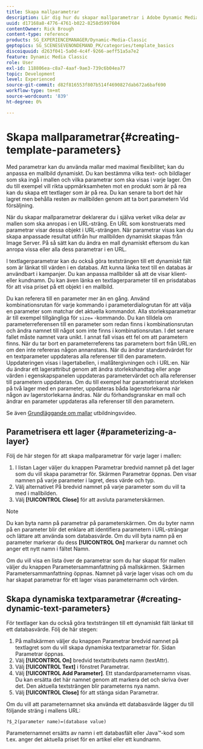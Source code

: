 ```yaml
---
title: Skapa mallparametrar
description: Lär dig hur du skapar mallparametrar i Adobe Dynamic Media Classic.
uuid: d17168a8-4776-4761-b022-8258d5997604
contentOwner: Rick Brough
content-type: reference
products: SG_EXPERIENCEMANAGER/Dynamic-Media-Classic
geptopics: SG_SCENESEVENONDEMAND_PK/categories/template_basics
discoiquuid: d263f041-5a0d-4c4f-9266-aeff51a5a7e2
feature: Dynamic Media Classic
role: User
exl-id: 118806ea-c8a7-4aaf-9ae3-739c6b04ea77
topic: Development
level: Experienced
source-git-commit: d82f816553f807b514f4690827dab672a6baf690
workflow-type: tm+mt
source-wordcount: '839'
ht-degree: 0%

---
```


# Skapa mallparametrar{#creating-template-parameters}

Med parametrar kan du använda mallar med maximal flexibilitet; kan du anpassa en mallbild dynamiskt. Du kan bestämma vilka text- och bildlager som ska ingå i mallen och vilka parametrar som ska visas i varje lager. Om du till exempel vill rikta uppmärksamheten mot en produkt som är på rea kan du skapa ett textlager som är på rea. Du kan senare ta bort det här lagret men behålla resten av mallbilden genom att ta bort parametern Vid försäljning.

När du skapar mallparametrar deklarerar du i själva verket vilka delar av mallen som ska anropas i en URL-sträng. En URL som konstruerats med parametrar visar dessa objekt i URL-strängen. När parametrar visas kan du skapa anpassade resultat utifrån hur mallbilden dynamiskt skapas från Image Server. På så sätt kan du ändra en mall dynamiskt eftersom du kan anropa vissa eller alla dess parametrar i en URL.

I textlagerparametrar kan du också göra textsträngen till ett dynamiskt fält som är länkat till värden i en databas. Att kunna länka text till en databas är användbart i kampanjer. Du kan anpassa mallbilder så att de visar klient- eller kundnamn. Du kan även länka en textlagerparameter till en prisdatabas för att visa priset på ett objekt i en mallbild.

Du kan referera till en parameter mer än en gång. Använd kombinationsrutan för varje kommando i parameterdialogrutan för att välja en parameter som matchar det aktuella kommandot. Alla storleksparametrar är till exempel tillgängliga för `size=` -kommando. Du kan tilldela om parameterreferensen till en parameter som redan finns i kombinationsrutan och ändra namnet till något som inte finns i kombinationsrutan. I det senare fallet måste namnet vara unikt. I annat fall visas ett fel om att parametern finns. När du tar bort en parameterreferens tas parametern bort från URL:en om den inte refereras någon annanstans. När du ändrar standardvärdet för en textparameter uppdateras alla referenser till den parametern. Uppdateringen visas i lagertabellen, i mallåtergivningen och i URL:en. När du ändrar ett lagerattribut genom att ändra storlekshandtag eller ange värden i egenskapspanelen uppdateras parametervärdet och alla referenser till parametern uppdateras. Om du till exempel har parametriserat storleken på två lager med en parameter, uppdateras båda lagerstorlekarna när någon av lagerstorlekarna ändras. När du förhandsgranskar en mall och ändrar en parameter uppdateras alla referenser till den parametern.

Se även [Grundläggande om mallar](https://s7d5.scene7.com/s7viewers/html5/VideoViewer.html?videoserverurl=https://s7d5.scene7.com/is/content/&amp;emailurl=https://s7d5.scene7.com/s7/emailFriend&amp;serverUrl=https://s7d5.scene7.com/is/image/&amp;config=Scene7SharedAssets/Universal_HTML5_Video&amp;contenturl=https://s7d5.scene7.com/skins/&amp;asset=S7tutorials/553_Template%20Basics_converted%20renamed_Dynamic%20Banners-AVS) utbildningsvideo.

## Parametrisera ett lager {#parameterizing-a-layer}

Följ de här stegen för att skapa mallparametrar för varje lager i mallen:

1. I listan Lager väljer du knappen Parametrar bredvid namnet på det lager som du vill skapa parametrar för. Skärmen Parametrar öppnas. Den visar namnen på varje parameter i lagret, dess värde och typ.
1. Välj alternativet På bredvid namnet på varje parameter som du vill ta med i mallbilden.
1. Välj **[!UICONTROL Close]** för att avsluta parameterskärmen.

>[!NOTE]
>
>Du kan byta namn på parametrar på parameterskärmen. Om du byter namn på en parameter blir det enklare att identifiera parametern i URL-strängar och lättare att använda som databasvärde. Om du vill byta namn på en parameter markerar du dess **[!UICONTROL On]** markerar du namnet och anger ett nytt namn i fältet Namn.

Om du vill visa en lista över de parametrar som du har skapat för mallen väljer du knappen Parametersammanfattning på mallskärmen. Skärmen Parametersammanfattning öppnas. Namnet på varje lager visas och om du har skapat parametrar för ett lager visas parameternamn och värden.

## Skapa dynamiska textparametrar {#creating-dynamic-text-parameters}

För textlager kan du också göra textsträngen till ett dynamiskt fält länkat till ett databasvärde. Följ de här stegen:

1. På mallskärmen väljer du knappen Parametrar bredvid namnet på textlagret som du vill skapa dynamiska textparametrar för. Sidan Parametrar öppnas.
1. Välj **[!UICONTROL On]** bredvid textattributets namn (textAttr).
1. Välj **[!UICONTROL Text]** i fönstret Parametrar.
1. Välj **[!UICONTROL Add Parameter]**. Ett standardparameternamn visas. Du kan ersätta det här namnet genom att markera det och skriva över det. Den aktuella textsträngen blir parameterns nya namn.
1. Välj **[!UICONTROL Close]** för att stänga sidan Parametrar.

Om du vill att parameternamnet ska använda ett databasvärde lägger du till följande sträng i mallens URL:

```as3
?$_2(parameter name)=(database value)
```

Parameternamnet ersätts av namn i ett databasfält eller Java™-kod som t.ex. anger det aktuella priset för en artikel eller ett kundnamn.

